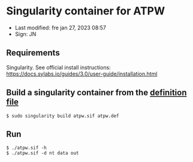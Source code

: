 # Singularity container for ATPW

- Last modified: fre jan 27, 2023  08:57
- Sign: JN

## Requirements

Singularity. See official install instructions:
<https://docs.sylabs.io/guides/3.0/user-guide/installation.html>

## Build a singularity container from the [definition file](atpw.def)

    $ sudo singularity build atpw.sif atpw.def

## Run

    $ ./atpw.sif -h
    $ ./atpw.sif -d nt data out

